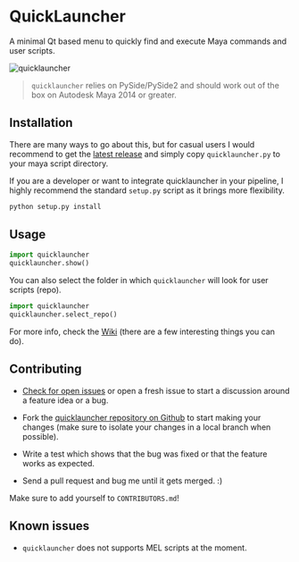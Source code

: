 QuickLauncher
=============

A minimal Qt based menu to quickly find and execute Maya commands and user scripts.

![quicklauncher](https://cloud.githubusercontent.com/assets/2292742/20506707/8b19023c-b034-11e6-8598-a480924f8740.gif)


> `quicklauncher` relies on PySide/PySide2 and should work out of the box on Autodesk Maya 2014 or greater.


## Installation

There are many ways to go about this, but for casual users I would recommend to get the
[latest release](https://github.com/csaez/quicklauncher/releases) and simply copy
`quicklauncher.py` to your maya script directory.

If you are a developer or want to integrate quicklauncher in your pipeline, I highly recommend
the standard `setup.py` script as it brings more flexibility.

```python
python setup.py install
```


## Usage

```python
import quicklauncher
quicklauncher.show()
```

You can also select the folder in which `quicklauncher` will look for user scripts (repo).

```python
import quicklauncher
quicklauncher.select_repo()
```

For more info, check the [Wiki][] (there are a few interesting things you can do).

[Wiki]: https://github.com/csaez/quicklauncher/wiki


## Contributing

- [Check for open issues](https://github.com/csaez/quicklauncher/issues) or open a fresh issue to
  start a discussion around a feature idea or a bug.

- Fork the [quicklauncher repository on Github](https://github.com/csaez/quicklauncher) to start
  making your changes (make sure to isolate your changes in a local branch when possible).

- Write a test which shows that the bug was fixed or that the feature works as expected.

- Send a pull request and bug me until it gets merged. :)


Make sure to add yourself to `CONTRIBUTORS.md`!


## Known issues

- `quicklauncher` does not supports MEL scripts at the moment.
